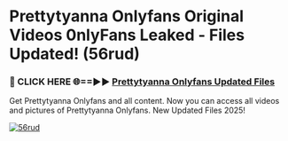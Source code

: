 # Prettytyanna Onlyfans Original Videos 0nlyFans Leaked - Files Updated! (56rud)

<h3>🔴 CLICK HERE 🌐==►► <a href="https://tinyurl.com/ehrbuxhb" rel="nofollow">Prettytyanna Onlyfans Updated Files</a></h3>

Get Prettytyanna Onlyfans and all content. Now you can access all videos and pictures of Prettytyanna Onlyfans. New Updated Files 2025!

[![56rud](https://i.imgur.com/lVYEuWS.gif)](https://tinyurl.com/ehrbuxhb)

